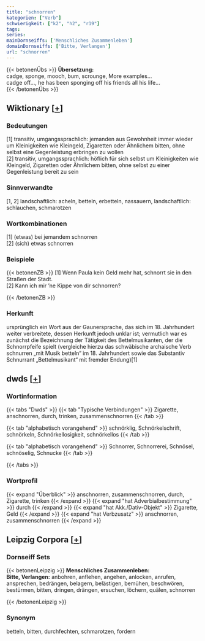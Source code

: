 ```yaml
---
title: "schnorren"
kategorien: ["Verb"]
schwierigkeit: ["k2", "h2", "r19"]
tags:
series:
mainDornseiffs: ['Menschliches Zusammenleben']
domainDornseiffs: ['Bitte, Verlangen']
url: "schnorren"
---
```


{{< betonenÜbs >}}
**Übersetzung:**  
cadge, sponge, mooch, bum, scrounge, More examples...  
cadge off..., he has been sponging off his friends all his life...  
{{< /betonenÜbs >}}

## Wiktionary [[+](https://de.wiktionary.org/wiki/schnorren)]

### Bedeutungen
[1] transitiv, umgangssprachlich: jemanden aus Gewohnheit immer wieder um Kleinigkeiten wie Kleingeld, Zigaretten oder Ähnlichem bitten, ohne selbst eine Gegenleistung erbringen zu wollen  
[2] transitiv, umgangssprachlich: höflich für sich selbst um Kleinigkeiten wie Kleingeld, Zigaretten oder Ähnlichem bitten, ohne selbst zu einer Gegenleistung bereit zu sein  

### Sinnverwandte
[1, 2] landschaftlich: acheln, betteln, erbetteln, nassauern, landschaftlich: schlauchen, schmarotzen  

### Wortkombinationen
[1] (etwas) bei jemandem schnorren  
[2] (sich) etwas schnorren  

### Beispiele
{{< betonenZB >}}
[1] Wenn Paula kein Geld mehr hat, schnorrt sie in den Straßen der Stadt.  
[2] Kann ich mir ’ne Kippe von dir schnorren?  

{{< /betonenZB >}}
### Herkunft
ursprünglich ein Wort aus der Gaunersprache, das sich im 18. Jahrhundert weiter verbreitete, dessen Herkunft jedoch unklar ist; vermutlich war es zunächst die Bezeichnung der Tätigkeit des Bettelmusikanten, der die Schnorrpfeife spielt (vergleiche hierzu das schwäbische archaische Verb schnurren „mit Musik betteln“ im 18. Jahrhundert sowie das Substantiv Schnurrant „Bettelmusikant“ mit fremder Endung)[1]  



## dwds [[+](https://www.dwds.de/wb/schnorren)]

### Wortinformation
{{< tabs "Dwds" >}}
{{< tab "Typische Verbindungen" >}}
Zigarette, anschnorren, durch, trinken, zusammenschnorren
{{< /tab >}}

{{< tab "alphabetisch vorangehend" >}}
schnörklig, Schnörkelschrift, schnörkeln, Schnörkellosigkeit, schnörkellos
{{< /tab >}}

{{< tab "alphabetisch vorangehend" >}}
Schnorrer, Schnorrerei, Schnösel, schnöselig, Schnucke
{{< /tab >}}

{{< /tabs >}}

### Wortprofil
{{< expand "Überblick" >}} anschnorren, zusammenschnorren, durch, Zigarette, trinken {{< /expand >}}
{{< expand "hat Adverbialbestimmung" >}} durch {{< /expand >}}
{{< expand "hat Akk./Dativ-Objekt" >}} Zigarette, Geld {{< /expand >}}
{{< expand "hat Verbzusatz" >}} anschnorren, zusammenschnorren {{< /expand >}}

## Leipzig Corpora [[+](https://corpora.uni-leipzig.de/en/res?word=schnorren&corpusId=deu_newscrawl-public_2018)]

### Dornseiff Sets
{{< betonenLeipzig >}}
**Menschliches Zusammenleben:**  
**Bitte, Verlangen:** anbohren, anflehen, angehen, anlocken, anrufen, ansprechen, bedrängen, belagern, belästigen, bemühen, beschwören, bestürmen, bitten, dringen, drängen, ersuchen, löchern, quälen, schnorren  

{{< /betonenLeipzig >}}

### Synonym
betteln, bitten, durchfechten, schmarotzen, fordern

